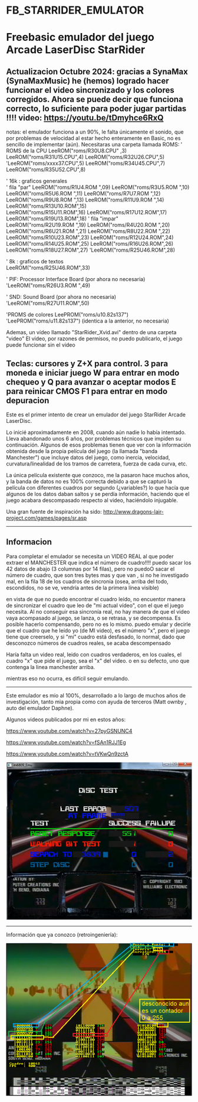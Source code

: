 # FB_STARRIDER_EMULATOR
Freebasic emulador del juego Arcade LaserDisc StarRider
====================================================================

Actualizacion Octubre 2024:
gracias a SynaMax (SynaMaxMusic) he (hemos) logrado hacer funcionar el video sincronizado y los colores corregidos. Ahora se puede decir que funciona correcto, lo suficiente para poder jugar partidas !!!!
video:
https://youtu.be/tDmyhce6RxQ
-------------------------------------------------------------
notas:
el emulador funciona a un 90%, le falta únicamente el sonido, que por problemas de velocidad al estar hecho enteramente en Basic, no es sencillo de implementar (aún).
Necesitaras una carpeta llamada ROMS:
' ROMS de la CPU
	LeeROM("roms/R30U8.CPU" ,3) 
	LeeROM("roms/R31U15.CPU",4) 
	LeeROM("roms/R32U26.CPU",5) 
  'LeeROM("roms/xxxx37.CPU",5) 
	LeeROM("roms/R34U45.CPU",7) 
	LeeROM("roms/R35U52.CPU",8) 

' 16k : graficos generales	
   ' fila "par"
	LeeROM("roms/R1U4.ROM  ",09)
	LeeROM("roms/R3U5.ROM  ",10)
	LeeROM("roms/R5U6.ROM  ",11)
	LeeROM("roms/R7U7.ROM  ",12)
	LeeROM("roms/R9U8.ROM  ",13)
	LeeROM("roms/R11U9.ROM ",14)
	LeeROM("roms/R13U10.ROM",15) 	
	LeeROM("roms/R15U11.ROM",16) 
	LeeROM("roms/R17U12.ROM",17)
	LeeROM("roms/R19U13.ROM",18) 
	' fila "impar"	
	LeeROM("roms/R2U19.ROM ",19)
	LeeROM("roms/R4U20.ROM ",20)
	LeeROM("roms/R6U21.ROM ",21)
	LeeROM("roms/R8U22.ROM ",22)
	LeeROM("roms/R10U23.ROM",23)
	LeeROM("roms/R12U24.ROM",24)
	LeeROM("roms/R14U25.ROM",25)
	LeeROM("roms/R16U26.ROM",26)
	LeeROM("roms/R18U27.ROM",27)
	'LeeROM("roms/R25U46.ROM",28)

' 8k : graficos de textos	
	LeeROM("roms/R25U46.ROM",33)

' PIF: Processor Interface Board (por ahora no necesaria)
	'LeeROM("roms/R26U3.ROM ",49)

' SND: Sound Board (por ahora no necesaria)
	'LeeROM("roms/R27U11.ROM",50)

'PROMS de colores
	LeePROM("roms/u10.82s137")
	'LeePROM("roms/u11.82s137") (identica a la anterior, no necesaria)

 Ademas, un vídeo llamado "StarRider_Xvid.avi" dentro de una carpeta "video" 
 El vídeo, por razones de permisos, no puedo publicarlo, el juego puede funcionar sin el video

 Teclas:
 cursores y Z+X para control. 3 para moneda e iniciar juego
 W para entrar en modo chequeo y Q para avanzar o aceptar modos
 E para reinicar CMOS
 F1 para entrar en modo depuracion
 ----------------------------------------------


Este es el primer intento de crear un emulador del juego StarRider Arcade LaserDisc.

Lo inicié aproximadamente en 2008, cuando aún nadie lo había intentado. Lleva abandonado unos 6 años, por problemas técnicos que impiden su continuación.
Algunos de esos problemas tienen que ver con la información obtenida desde la propia película del juego (la llamada "banda Manchester") que incluye datos del juego, como inercia, velocidad, curvatura/linealidad de los tramos de carretera, fuerza de cada curva, etc.

La única película existente que conzoco, me la pasaron hace muchos años, y la banda de datos no es 100% correcta debido a que se capturó la película con diferentes cuadros por segundo (¿variables?) lo que hacía que algunos de los datos daban saltos y se perdía información, haciendo que el juego acabara descompasado respecto al video, haciéndolo injugable.


Una gran fuente de inspiración ha sido:
http://www.dragons-lair-project.com/games/pages/sr.asp

------------------------------------------
Informacion
--
Para completar el emulador se necesita un VIDEO REAL al que poder extraer el MANCHESTER que indica el número de cuadro!!!!
puedo sacar los 42 datos de abajo (3 columnas por 14 filas), pero no puedoO sacar el número de cuadro, que son tres bytes mas
y que van , si no he investigado mal, en la fila 18 de los cuadros de sincronía (osea, arriba del todo, escondidos, no se ve, vendría antes de la primera línea visible)

en vista de que no puedo encontrar el cuadro leído, no encuentor manera de sincronizar el cuadro que leo de "mi actual vídeo", con el que el juego necesita.
Al no conseguir esa sincronía real, no hay manera de que el video vaya acompasado al juego, se lanza, o se retrasa, y se decompensa.
Es posible hacerlo compensando, pero no es lo mismo. puedo emular y decirle que el cuadro que he leído yo (de MI video), es el número "x", pero el juego tiene que creerselo, y si "mi" cuadro está desfasado, lo normal, dado que desconozco números de cuadros reales, se acaba descompensado

Haría falta un video real, leido con cuadros verdaderos, en los cuales, el cuadro "x" que pide el juego, sea el "x" del video.
o en su defecto, uno que contenga la linea manchester arriba.

mientras eso no ocurra, es difícil seguir emulando.

-------------------------------------------
Este emulador es mio al 100%, desarrollado a lo largo de muchos años de investigación, tanto mia propia como con ayuda de terceros (Matt ownby , auto del emulador Daphne).

Algunos videos publicados por mi en estos años:

https://www.youtube.com/watch?v=27pyGSNUNC4

https://www.youtube.com/watch?v=fSAn1RJJ1Eg

https://www.youtube.com/watch?v=tVKwQn9zctA


![Imagen starrider](https://github.com/jepalza/FB_STARRIDER_EMULATOR/blob/main/fb_starrider.png)

---------------------------------------
Información que ya conozco (retroingeniería):

![Imagen starrider](https://github.com/jepalza/FB_STARRIDER_EMULATOR/blob/main/info/ya_conocidos.png)
